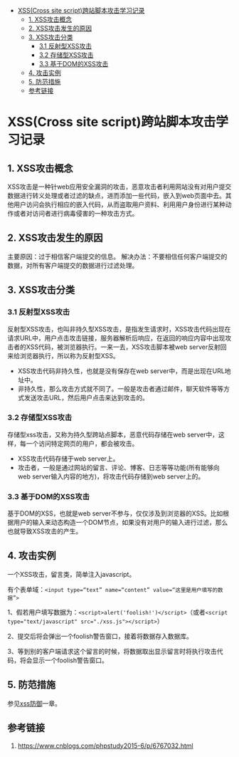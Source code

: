 
<!-- @import "[TOC]" {cmd="toc" depthFrom=1 depthTo=6 orderedList=false} -->

<!-- code_chunk_output -->

* [XSS(Cross site script)跨站脚本攻击学习记录](#xsscross-site-script跨站脚本攻击学习记录)
	* [1. XSS攻击概念](#1-xss攻击概念)
	* [2. XSS攻击发生的原因](#2-xss攻击发生的原因)
	* [3. XSS攻击分类](#3-xss攻击分类)
		* [3.1 反射型XSS攻击](#31-反射型xss攻击)
		* [3.2 存储型XSS攻击](#32-存储型xss攻击)
		* [3.3 基于DOM的XSS攻击](#33-基于dom的xss攻击)
	* [4. 攻击实例](#4-攻击实例)
	* [5. 防范措施](#5-防范措施)
	* [参考链接](#参考链接)

<!-- /code_chunk_output -->

# XSS(Cross site script)跨站脚本攻击学习记录

## 1. XSS攻击概念
XSS攻击是一种针web应用安全漏洞的攻击，恶意攻击者利用网站没有对用户提交数据进行转义处理或者过滤的缺点，进而添加一些代码，嵌入到web页面中去。其他用户访问会执行相应的嵌入代码，从而盗取用户资料、利用用户身份进行某种动作或者对访问者进行病毒侵害的一种攻击方式。

## 2. XSS攻击发生的原因
主要原因：过于相信客户端提交的信息。
解决办法：不要相信任何客户端提交的数据，对所有客户端提交的数据进行过滤处理。

## 3. XSS攻击分类
### 3.1 反射型XSS攻击
反射型XSS攻击，也叫非持久型XSS攻击，是指发生请求时，XSS攻击代码出现在请求URL中，用户点击攻击链接，服务器解析后响应，在返回的响应内容中出现攻击者的XSS代码，被浏览器执行。一来一去，XSS攻击脚本被web server反射回来给浏览器执行，所以称为反射型XSS。
* XSS攻击代码非持久性，也就是没有保存在web server中，而是出现在URL地址中。
* 非持久性，那么攻击方式就不同了。一般是攻击者通过邮件，聊天软件等等方式发送攻击URL，然后用户点击来达到攻击的。

### 3.2 存储型XSS攻击
存储型xss攻击，又称为持久型跨站点脚本，恶意代码存储在web server中，这样，每一个访问特定网页的用户，都会被攻击。

* XSS攻击代码存储于web server上。
* 攻击者，一般是通过网站的留言、评论、博客、日志等等功能(所有能够向web server输入内容的地方)，将攻击代码存储到web server上的。

### 3.3 基于DOM的XSS攻击
基于DOM的XSS，也就是web server不参与，仅仅涉及到浏览器的XSS。比如根据用户的输入来动态构造一个DOM节点，如果没有对用户的输入进行过滤，那么也就导致XSS攻击的产生。

## 4. 攻击实例
一个XSS攻击，留言类，简单注入javascript。

有个表单域：`<input type=“text” name=“content” value=“这里是用户填写的数据”>`

1、假若用户填写数据为：`<script>alert('foolish!')</script>`（或者`<script type="text/javascript" src="./xss.js"></script>`）

2、提交后将会弹出一个foolish警告窗口，接着将数据存入数据库。

3、等到别的客户端请求这个留言的时候，将数据取出显示留言时将执行攻击代码，将会显示一个foolish警告窗口。

## 5. 防范措施
参见[xss防御](https://github.com/Kilin9527/Frontend_And_Backend_Knowledge/blob/master/documents/security/xss_defence.md)一章。


## 参考链接
1. https://www.cnblogs.com/phpstudy2015-6/p/6767032.html
